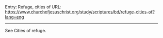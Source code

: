 Entry: Refuge, cities of
URL: https://www.churchofjesuschrist.org/study/scriptures/bd/refuge-cities-of?lang=eng

---

See Cities of refuge.
